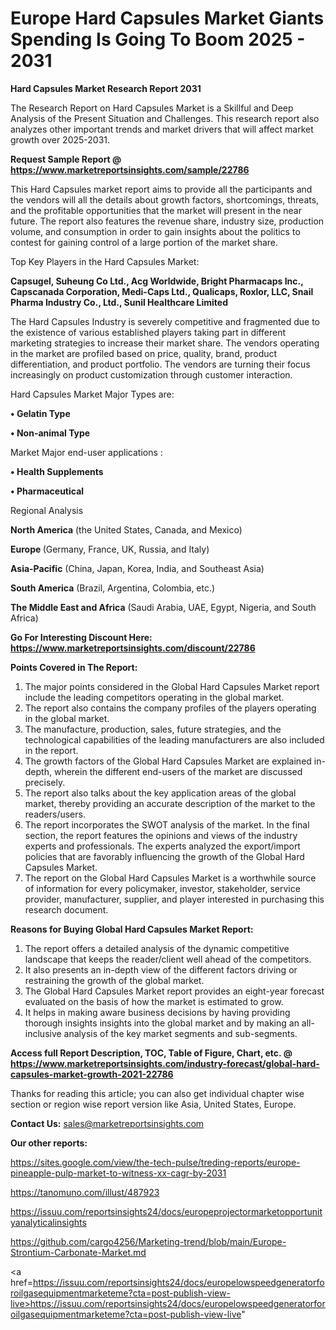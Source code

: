 # Europe Hard Capsules Market Giants Spending Is Going To Boom 2025 - 2031

<strong>Hard Capsules Market Research Report 2031</strong>

The Research Report on Hard Capsules Market is a Skillful and Deep Analysis of the Present Situation and Challenges. This research report also analyzes other important trends and market drivers that will affect market growth over 2025-2031.

<strong>Request Sample Report @ <a href=https://www.marketreportsinsights.com/sample/22786>https://www.marketreportsinsights.com/sample/22786</a></strong>

This Hard Capsules market report aims to provide all the participants and the vendors will all the details about growth factors, shortcomings, threats, and the profitable opportunities that the market will present in the near future. The report also features the revenue share, industry size, production volume, and consumption in order to gain insights about the politics to contest for gaining control of a large portion of the market share.

Top Key Players in the Hard Capsules Market:

<strong>Capsugel, Suheung Co Ltd., Acg Worldwide, Bright Pharmacaps Inc., Capscanada Corporation, Medi-Caps Ltd., Qualicaps, Roxlor, LLC, Snail Pharma Industry Co., Ltd., Sunil Healthcare Limited</strong>

The Hard Capsules Industry is severely competitive and fragmented due to the existence of various established players taking part in different marketing strategies to increase their market share. The vendors operating in the market are profiled based on price, quality, brand, product differentiation, and product portfolio. The vendors are turning their focus increasingly on product customization through customer interaction.

Hard Capsules Market Major Types are:

<strong>• Gelatin Type

• Non-animal Type</strong>

Market Major end-user applications :

<strong>• Health Supplements

• Pharmaceutical</strong>

Regional Analysis

</u><strong><b>North America</b></strong> (the United States, Canada, and Mexico)

<strong><b>Europe </b></strong>(Germany, France, UK, Russia, and Italy)

<strong><b>Asia-Pacific</b></strong> (China, Japan, Korea, India, and Southeast Asia)

<strong><b>South America</b></strong> (Brazil, Argentina, Colombia, etc.)

<strong><b>The Middle East and Africa</b></strong> (Saudi Arabia, UAE, Egypt, Nigeria, and South Africa)

<strong>Go For Interesting Discount Here: <a href=https://www.marketreportsinsights.com/discount/22786>https://www.marketreportsinsights.com/discount/22786</a></strong>

<strong>Points Covered in The Report:</strong>
<ol>
  <li>The major points considered in the Global Hard Capsules Market report include the leading competitors operating in the global market.</li>
  <li>The report also contains the company profiles of the players operating in the global market.</li>
  <li>The manufacture, production, sales, future strategies, and the technological capabilities of the leading manufacturers are also included in the report.</li>
  <li>The growth factors of the Global Hard Capsules Market are explained in-depth, wherein the different end-users of the market are discussed precisely.</li>
  <li>The report also talks about the key application areas of the global market, thereby providing an accurate description of the market to the readers/users.</li>
  <li>The report incorporates the SWOT analysis of the market. In the final section, the report features the opinions and views of the industry experts and professionals. The experts analyzed the export/import policies that are favorably influencing the growth of the Global Hard Capsules Market.</li>
  <li>The report on the Global Hard Capsules Market is a worthwhile source of information for every policymaker, investor, stakeholder, service provider, manufacturer, supplier, and player interested in purchasing this research document.</li>
</ol>
<strong>Reasons for Buying Global Hard Capsules Market Report:</strong>

<ol>
  <li>The report offers a detailed analysis of the dynamic competitive landscape that keeps the reader/client well ahead of the competitors.</li>
  <li>It also presents an in-depth view of the different factors driving or restraining the growth of the global market.</li>
  <li>The Global Hard Capsules Market report provides an eight-year forecast evaluated on the basis of how the market is estimated to grow.</li>
  <li>It helps in making aware business decisions by having providing thorough insights insights into the global market and by making an all-inclusive analysis of the key market segments and sub-segments.</li>
</ol>
<strong>Access full Report Description, TOC, Table of Figure, Chart, etc. @ <a href=https://www.marketreportsinsights.com/industry-forecast/global-hard-capsules-market-growth-2021-22786>https://www.marketreportsinsights.com/industry-forecast/global-hard-capsules-market-growth-2021-22786</a></strong>


Thanks for reading this article; you can also get individual chapter wise section or region wise report version like Asia, United States, Europe.

<strong>Contact Us:</strong>
sales@marketreportsinsights.com

<strong>Our other reports:</strong>

<a href=https://sites.google.com/view/the-tech-pulse/treding-reports/europe-pineapple-pulp-market-to-witness-xx-cagr-by-2031>https://sites.google.com/view/the-tech-pulse/treding-reports/europe-pineapple-pulp-market-to-witness-xx-cagr-by-2031</a>

<a href=https://tanomuno.com/illust/487923>https://tanomuno.com/illust/487923</a>

<a href=https://issuu.com/reportsinsights24/docs/europeprojectormarketopportunityanalyticalinsights>https://issuu.com/reportsinsights24/docs/europeprojectormarketopportunityanalyticalinsights</a>

<a href=https://github.com/cargo4256/Marketing-trend/blob/main/Europe-Strontium-Carbonate-Market.md>https://github.com/cargo4256/Marketing-trend/blob/main/Europe-Strontium-Carbonate-Market.md</a>

<a href=https://issuu.com/reportsinsights24/docs/europelowspeedgeneratorforoilgasequipmentmarketeme?cta=post-publish-view-live>https://issuu.com/reportsinsights24/docs/europelowspeedgeneratorforoilgasequipmentmarketeme?cta=post-publish-view-live</a>"
